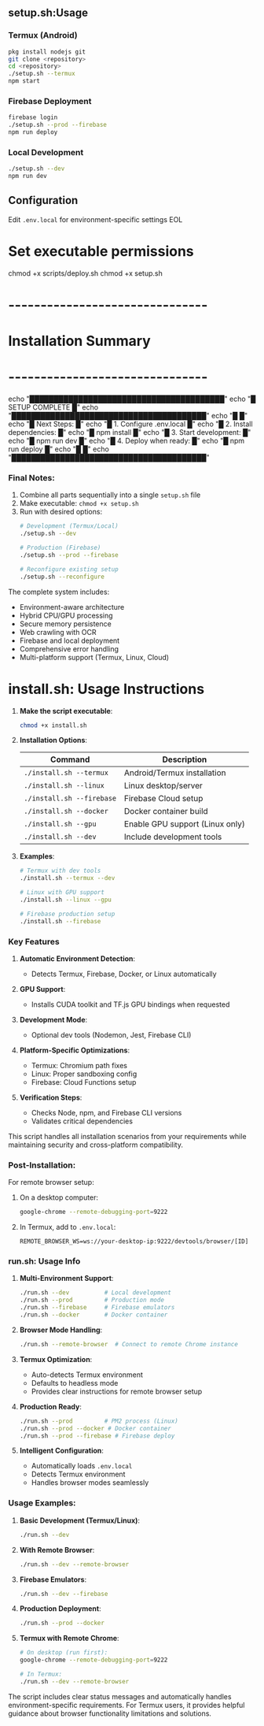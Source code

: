 ## **setup.sh**:Usage

### Termux (Android)
```bash
pkg install nodejs git
git clone <repository>
cd <repository>
./setup.sh --termux
npm start
```

### Firebase Deployment
```bash
firebase login
./setup.sh --prod --firebase
npm run deploy
```

### Local Development
```bash
./setup.sh --dev
npm run dev
```

## Configuration
Edit `.env.local` for environment-specific settings
EOL

# Set executable permissions
chmod +x scripts/deploy.sh
chmod +x setup.sh

# -------------------------------
# Installation Summary
# -------------------------------
echo "████████████████████████████████████████"
echo "█       SETUP COMPLETE                █"
echo "████████████████████████████████████████"
echo "█                                      █"
echo "█  Next Steps:                         █"
echo "█  1. Configure .env.local             █"
echo "█  2. Install dependencies:            █"
echo "█     npm install                      █"
echo "█  3. Start development:               █"
echo "█     npm run dev                      █"
echo "█  4. Deploy when ready:               █"
echo "█     npm run deploy                   █"
echo "█                                      █"
echo "████████████████████████████████████████"

### Final Notes:
1. Combine all parts sequentially into a single `setup.sh` file
2. Make executable: `chmod +x setup.sh`
3. Run with desired options:
   ```bash
   # Development (Termux/Local)
   ./setup.sh --dev

   # Production (Firebase)
   ./setup.sh --prod --firebase

   # Reconfigure existing setup
   ./setup.sh --reconfigure
   ```

The complete system includes:
- Environment-aware architecture
- Hybrid CPU/GPU processing
- Secure memory persistence
- Web crawling with OCR
- Firebase and local deployment
- Comprehensive error handling
- Multi-platform support (Termux, Linux, Cloud)

# **install.sh**: Usage Instructions

1. **Make the script executable**:
   ```bash
   chmod +x install.sh
   ```

2. **Installation Options**:

   | Command | Description |
   |---------|-------------|
   | `./install.sh --termux` | Android/Termux installation |
   | `./install.sh --linux` | Linux desktop/server |
   | `./install.sh --firebase` | Firebase Cloud setup |
   | `./install.sh --docker` | Docker container build |
   | `./install.sh --gpu` | Enable GPU support (Linux only) |
   | `./install.sh --dev` | Include development tools |

3. **Examples**:
   ```bash
   # Termux with dev tools
   ./install.sh --termux --dev

   # Linux with GPU support
   ./install.sh --linux --gpu

   # Firebase production setup
   ./install.sh --firebase
   ```

### **Key Features**

1. **Automatic Environment Detection**:
   - Detects Termux, Firebase, Docker, or Linux automatically

2. **GPU Support**:
   - Installs CUDA toolkit and TF.js GPU bindings when requested

3. **Development Mode**:
   - Optional dev tools (Nodemon, Jest, Firebase CLI)

4. **Platform-Specific Optimizations**:
   - Termux: Chromium path fixes
   - Linux: Proper sandboxing config
   - Firebase: Cloud Functions setup

5. **Verification Steps**:
   - Checks Node, npm, and Firebase CLI versions
   - Validates critical dependencies

This script handles all installation scenarios from your requirements while maintaining security and cross-platform compatibility.

### Post-Installation:

For remote browser setup:
1. On a desktop computer:
   ```bash
   google-chrome --remote-debugging-port=9222
   ```
2. In Termux, add to `.env.local`:
   ```
   REMOTE_BROWSER_WS=ws://your-desktop-ip:9222/devtools/browser/[ID]
   ```

### **run.sh**: Usage Info

1. **Multi-Environment Support**:
   ```bash
   ./run.sh --dev          # Local development
   ./run.sh --prod         # Production mode
   ./run.sh --firebase     # Firebase emulators
   ./run.sh --docker       # Docker container
   ```

2. **Browser Mode Handling**:
   ```bash
   ./run.sh --remote-browser  # Connect to remote Chrome instance
   ```

3. **Termux Optimization**:
   - Auto-detects Termux environment
   - Defaults to headless mode
   - Provides clear instructions for remote browser setup

4. **Production Ready**:
   ```bash
   ./run.sh --prod         # PM2 process (Linux)
   ./run.sh --prod --docker # Docker container
   ./run.sh --prod --firebase # Firebase deploy
   ```

5. **Intelligent Configuration**:
   - Automatically loads `.env.local`
   - Detects Termux environment
   - Handles browser modes seamlessly

### Usage Examples:

1. **Basic Development (Termux/Linux)**:
   ```bash
   ./run.sh --dev
   ```

2. **With Remote Browser**:
   ```bash
   ./run.sh --dev --remote-browser
   ```

3. **Firebase Emulators**:
   ```bash
   ./run.sh --dev --firebase
   ```

4. **Production Deployment**:
   ```bash
   ./run.sh --prod --docker
   ```

5. **Termux with Remote Chrome**:
   ```bash
   # On desktop (run first):
   google-chrome --remote-debugging-port=9222

   # In Termux:
   ./run.sh --dev --remote-browser
   ```

The script includes clear status messages and automatically handles environment-specific requirements. For Termux users, it provides helpful guidance about browser functionality limitations and solutions.